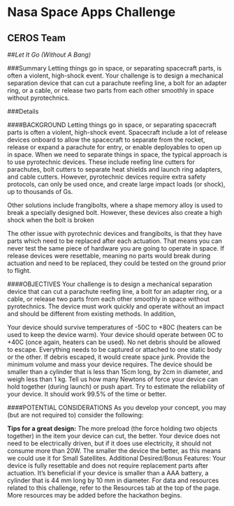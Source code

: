 # **Nasa Space Apps Challenge**
## CEROS Team
##*Let It Go (Without A Bang)*

###Summary
Letting things go in space, or separating spacecraft parts, is often a violent, high-shock event. Your challenge is to design a mechanical separation device that can cut a parachute reefing line, a bolt for an adapter ring, or a cable, or release two parts from each other smoothly in space without pyrotechnics.

###Details

####BACKGROUND
Letting things go in space, or separating spacecraft parts is often a violent, high-shock event. Spacecraft include a lot of release devices onboard to allow the spacecraft to separate from the rocket, release or expand a parachute for entry, or enable deployables to open up in space. When we need to separate things in space, the typical approach is to use pyrotechnic devices. These include reefing line cutters for parachutes, bolt cutters to separate heat shields and launch ring adapters, and cable cutters. However, pyrotechnic devices require extra safety protocols, can only be used once, and create large impact loads (or shock), up to thousands of Gs.

Other solutions include frangibolts, where a shape memory alloy is used to break a specially designed bolt. However, these devices also create a high shock when the bolt is broken

The other issue with pyrotechnic devices and frangibolts, is that they have parts which need to be replaced after each actuation. That means you can never test the same piece of hardware you are going to operate in space. If release devices were resettable, meaning no parts would break during actuation and need to be replaced, they could be tested on the ground prior to flight.

####OBJECTIVES
Your challenge is to design a mechanical separation device that can cut a parachute reefing line, a bolt for an adapter ring, or a cable, or release two parts from each other smoothly in space without pyrotechnics. The device must work quickly and operate without an impact and should be different from existing methods. In addition,

Your device should survive temperatures of -50C to +80C (heaters can be used to keep the device warm).
Your device should operate between 0C to +40C (once again, heaters can be used).
No net debris should be allowed to escape. Everything needs to be captured or attached to one static body or the other. If debris escaped, it would create space junk.
Provide the minimum volume and mass your device requires. The device should be smaller than a cylinder that is less than 15cm long, by 2cm in diameter, and weigh less than 1 kg.
Tell us how many Newtons of force your device can hold together (during launch) or push apart.
Try to estimate the reliability of your device. It should work 99.5% of the time or better.

####POTENTIAL CONSIDERATIONS
As you develop your concept, you may (but are not required to) consider the following:

**Tips for a great design:**
The more preload (the force holding two objects together) in the item your device can cut, the better.
Your device does not need to be electrically driven, but if it does use electricity, it should not consume more than 20W.
The smaller the device the better, as this means we could use it for Small Satellites.
Additional Desired/Bonus Features:
Your device is fully resettable and does not require replacement parts after actuation.
It’s beneficial if your device is smaller than a AAA battery, a cylinder that is 44 mm long by 10 mm in diameter.
For data and resources related to this challenge, refer to the Resources tab at the top of the page. More resources may be added before the hackathon begins.

